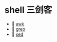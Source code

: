 # shell 三剑客

* 📄 [awk](siyuan://blocks/20240809174716-ud8g2c7)
* 📄 [grep](siyuan://blocks/20231110162840-fwvtqmu)
* 📄 [sed](siyuan://blocks/20231110164251-540q6se)

　　‍
